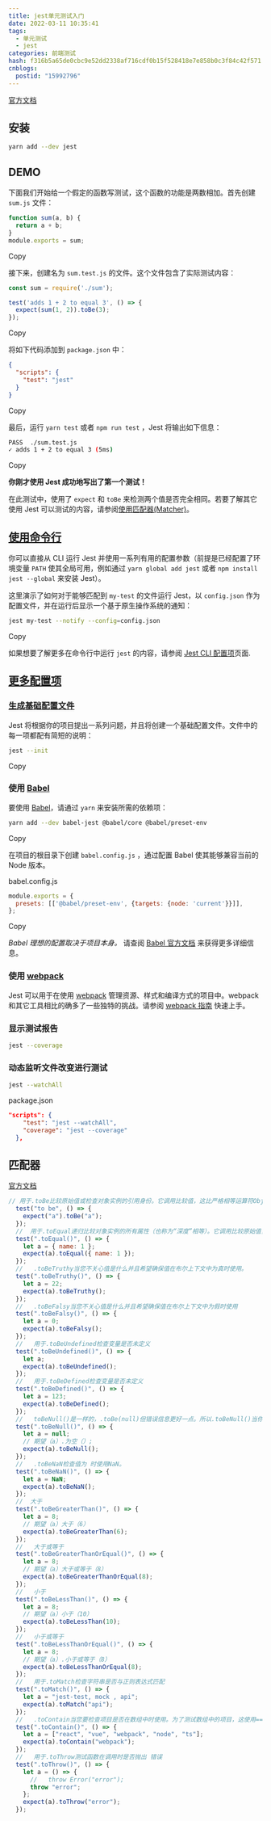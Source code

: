 ```yaml
---
title: jest单元测试入门
date: 2022-03-11 10:35:41
tags:
  - 单元测试
  - jest
categories: 前端测试
hash: f316b5a65de0cbc9e52dd2338af716cdf0b15f528418e7e858b0c3f84c42f571
cnblogs:
  postid: "15992796"
---
```



[官方文档](https://www.jestjs.cn/docs/getting-started)

## 安装

```bash
yarn add --dev jest
```

## DEMO

下面我们开始给一个假定的函数写测试，这个函数的功能是两数相加。首先创建 `sum.js` 文件：

```javascript
function sum(a, b) {
  return a + b;
}
module.exports = sum;
```

Copy

接下来，创建名为 `sum.test.js` 的文件。这个文件包含了实际测试内容：

```javascript
const sum = require('./sum');

test('adds 1 + 2 to equal 3', () => {
  expect(sum(1, 2)).toBe(3);
});
```

Copy

将如下代码添加到 `package.json` 中：

```json
{
  "scripts": {
    "test": "jest"
  }
}
```

Copy

最后，运行 `yarn test` 或者 `npm run test` ，Jest 将输出如下信息：

```bash
PASS  ./sum.test.js
✓ adds 1 + 2 to equal 3 (5ms)
```

Copy

**你刚才使用 Jest 成功地写出了第一个测试！**

在此测试中，使用了 `expect` 和 `toBe` 来检测两个值是否完全相同。若要了解其它使用 Jest 可以测试的内容，请参阅[使用匹配器(Matcher)](https://www.jestjs.cn/docs/using-matchers)。

## [使用命令行](https://www.jestjs.cn/docs/getting-started#使用命令行)

你可以直接从 CLI 运行 Jest 并使用一系列有用的配置参数（前提是已经配置了环境变量 `PATH` 使其全局可用，例如通过 `yarn global add jest` 或者 `npm install jest --global` 来安装 Jest）。

这里演示了如何对于能够匹配到 `my-test` 的文件运行 Jest，以 `config.json` 作为配置文件，并在运行后显示一个基于原生操作系统的通知：

```bash
jest my-test --notify --config=config.json
```

Copy

如果想要了解更多在命令行中运行 `jest` 的内容，请参阅 [Jest CLI 配置项](https://www.jestjs.cn/docs/cli)页面.

## [更多配置项](https://www.jestjs.cn/docs/getting-started#更多配置项)

### [生成基础配置文件](https://www.jestjs.cn/docs/getting-started#生成基础配置文件)

Jest 将根据你的项目提出一系列问题，并且将创建一个基础配置文件。文件中的每一项都配有简短的说明：

```bash
jest --init
```

Copy

### 使用 [Babel](https://www.jestjs.cn/docs/getting-started#使用-babel)

要使用 [Babel](https://babeljs.io/)，请通过 `yarn` 来安装所需的依赖项：

```bash
yarn add --dev babel-jest @babel/core @babel/preset-env
```

Copy

在项目的根目录下创建 `babel.config.js` ，通过配置 Babel 使其能够兼容当前的 Node 版本。

babel.config.js

```javascript
module.exports = {
  presets: [['@babel/preset-env', {targets: {node: 'current'}}]],
};
```

Copy

*Babel 理想的配置取决于项目本身。* 请查阅 [Babel 官方文档](https://babeljs.io/docs/en/) 来获得更多详细信息。

### 使用 [webpack](https://www.jestjs.cn/docs/getting-started#使用-webpack)

Jest 可以用于在使用 [webpack](https://webpack.js.org/) 管理资源、样式和编译方式的项目中。webpack 和其它工具相比的确多了一些独特的挑战。请参阅 [webpack 指南](https://www.jestjs.cn/docs/webpack) 快速上手。

### 显示测试报告

```bash
jest --coverage
```

### 动态监听文件改变进行测试

```bash
jest --watchAll
```

package.json

```json
"scripts": {
    "test": "jest --watchAll",
    "coverage": "jest --coverage"
  },
```

## 匹配器

[官方文档](https://www.jestjs.cn/docs/expect)

```js
// 用于.toBe比较原始值或检查对象实例的引用身份。它调用比较值，这比严格相等运算符Object.is更适合测试
  test("to be", () => {
    expect("a").toBe("a");
  });
  //  用于.toEqual递归比较对象实例的所有属性（也称为“深度”相等）。它调用比较原始值，这比严格相等运算符Object.is更适合测试。
  test(".toEqual()", () => {
    let a = { name: 1 };
    expect(a).toEqual({ name: 1 });
  });
  //   .toBeTruthy当您不关心值是什么并且希望确保值在布尔上下文中为真时使用。
  test(".toBeTruthy()", () => {
    let a = 22;
    expect(a).toBeTruthy();
  });
  //   .toBeFalsy当您不关心值是什么并且希望确保值在布尔上下文中为假时使用
  test(".toBeFalsy()", () => {
    let a = 0;
    expect(a).toBeFalsy();
  });
  //   用于.toBeUndefined检查变量是否未定义
  test(".toBeUndefined()", () => {
    let a;
    expect(a).toBeUndefined();
  });
  //   用于.toBeDefined检查变量是否未定义
  test(".toBeDefined()", () => {
    let a = 123;
    expect(a).toBeDefined();
  });
  //   toBeNull()是一样的，.toBe(null)但错误信息更好一点。所以.toBeNull()当你想检查某些东西是否为空时使用。
  test(".toBeNull()", () => {
    let a = null;
    // 期望（a）.为空（）;
    expect(a).toBeNull();
  });
  //   .toBeNaN检查值为 时使用NaN。
  test(".toBeNaN()", () => {
    let a = NaN;
    expect(a).toBeNaN();
  });
  //  大于
  test(".toBeGreaterThan()", () => {
    let a = 8;
    // 期望（a）大于（6）
    expect(a).toBeGreaterThan(6);
  });
  //   大于或等于
  test(".toBeGreaterThanOrEqual()", () => {
    let a = 8;
    // 期望（a）大于或等于（8）
    expect(a).toBeGreaterThanOrEqual(8);
  });
  //   小于
  test(".toBeLessThan()", () => {
    let a = 8;
    // 期望（a）小于（10）
    expect(a).toBeLessThan(10);
  });
  //   小于或等于
  test(".toBeLessThanOrEqual()", () => {
    let a = 8;
    // 期望（a）.小于或等于（8）
    expect(a).toBeLessThanOrEqual(8);
  });
  //   用于.toMatch检查字符串是否与正则表达式匹配
  test(".toMatch()", () => {
    let a = "jest-test, mock , api";
    expect(a).toMatch("api");
  });
  //   .toContain当您要检查项目是否在数组中时使用。为了测试数组中的项目，这使用===了严格的相等检查。.toContain还可以检查一个字符串是否是另一个字符串的子字符串
  test(".toContain()", () => {
    let a = ["react", "vue", "webpack", "node", "ts"];
    expect(a).toContain("webpack");
  });
  //   用于.toThrow测试函数在调用时是否抛出 错误
  test(".toThrow()", () => {
    let a = () => {
      //   throw Error("error");
      throw "error";
    };
    expect(a).toThrow("error");
  });
```
